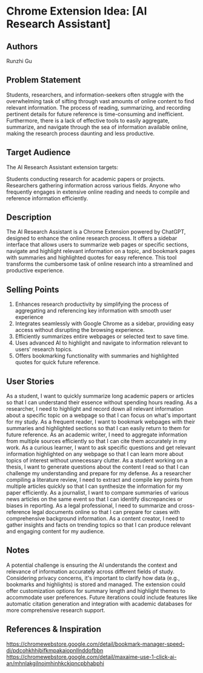 # Chrome Extension Idea: [AI Research Assistant]

## Authors

Runzhi Gu

## Problem Statement

Students, researchers, and information-seekers often struggle with the overwhelming task of sifting through vast amounts of online content to find relevant information. The process of reading, summarizing, and recording pertinent details for future reference is time-consuming and inefficient. Furthermore, there is a lack of effective tools to easily aggregate, summarize, and navigate through the sea of information available online, making the research process daunting and less productive.


## Target Audience

The AI Research Assistant extension targets:

Students conducting research for academic papers or projects.
Researchers gathering information across various fields.
Anyone who frequently engages in extensive online reading and needs to compile and reference information efficiently.

## Description

The AI Research Assistant is a Chrome Extension powered by ChatGPT, designed to enhance the online research process. It offers a sidebar interface that allows users to summarize web pages or specific sections, navigate and highlight relevant information on a topic, and bookmark pages with summaries and highlighted quotes for easy reference. This tool transforms the cumbersome task of online research into a streamlined and productive experience.

## Selling Points

1. Enhances research productivity by simplifying the process of aggregating and referencing key information with smooth user experience
2. Integrates seamlessly with Google Chrome as a sidebar, providing easy access without disrupting the browsing experience.
3. Efficiently summarizes entire webpages or selected text to save time.
4. Uses advanced AI to highlight and navigate to information relevant to users' research topics.    
5. Offers bookmarking functionality with summaries and highlighted quotes for quick future reference.

## User Stories

As a student, I want to quickly summarize long academic papers or articles so that I can understand their essence without spending hours reading.
As a researcher, I need to highlight and record down all relevant information about a specific topic on a webpage so that I can focus on what's important for my study.
As a frequent reader, I want to bookmark webpages with their summaries and highlighted sections so that I can easily return to them for future reference.
As an academic writer, I need to aggregate information from multiple sources efficiently so that I can cite them accurately in my work.
As a curious learner, I want to ask specific questions and get relevant information highlighted on any webpage so that I can learn more about topics of interest without unnecessary clutter.
As a student working on a thesis, I want to generate questions about the content I read so that I can challenge my understanding and prepare for my defense.
As a researcher compiling a literature review, I need to extract and compile key points from multiple articles quickly so that I can synthesize the information for my paper efficiently.
As a journalist, I want to compare summaries of various news articles on the same event so that I can identify discrepancies or biases in reporting.
As a legal professional, I need to summarize and cross-reference legal documents online so that I can prepare for cases with comprehensive background information.
As a content creator, I need to gather insights and facts on trending topics so that I can produce relevant and engaging content for my audience.


## Notes

A potential challenge is ensuring the AI understands the context and relevance of information accurately across different fields of study.
Considering privacy concerns, it's important to clarify how data (e.g., bookmarks and highlights) is stored and managed.
The extension could offer customization options for summary length and highlight themes to accommodate user preferences.
Future iterations could include features like automatic citation generation and integration with academic databases for more comprehensive research support.

## References & Inspiration

https://chromewebstore.google.com/detail/bookmark-manager-speed-di/pdcohkhhjbifkmpakaiopnllnddofbbn
https://chromewebstore.google.com/detail/maxaime-use-1-click-ai-an/mhnlakgilnojmhinhkckjpncpbhabphi

